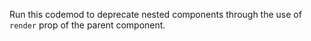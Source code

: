 Run this codemod to deprecate nested <Route /> components through the use of `render` prop of the parent <Route /> component.